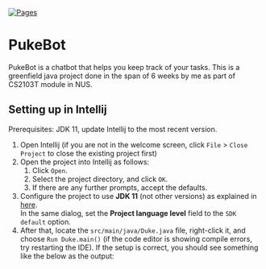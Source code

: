[![Pages](https://github.com/AY2223S1-CS2103T-T15-4/tp/actions/workflows/pages/pages-build-deployment/badge.svg)](https://github.com/ErvinK123/ip/actions/workflows/pages/pages-build-deployment)

# PukeBot

PukeBot is a chatbot that helps you keep track of your tasks. This is a greenfield java project done in the span of 6 weeks by me as part of CS2103T module in NUS.

## Setting up in Intellij

Prerequisites: JDK 11, update Intellij to the most recent version.

1. Open Intellij (if you are not in the welcome screen, click `File` > `Close Project` to close the existing project first)
1. Open the project into Intellij as follows:
   1. Click `Open`.
   1. Select the project directory, and click `OK`.
   1. If there are any further prompts, accept the defaults.
1. Configure the project to use **JDK 11** (not other versions) as explained in [here](https://www.jetbrains.com/help/idea/sdk.html#set-up-jdk).<br>
   In the same dialog, set the **Project language level** field to the `SDK default` option.
3. After that, locate the `src/main/java/Duke.java` file, right-click it, and choose `Run Duke.main()` (if the code editor is showing compile errors, try restarting the IDE). If the setup is correct, you should see something like the below as the output:
